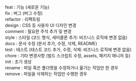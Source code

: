    feat        : 기능 (새로운 기능) </br>
   fix         : 버그 (버그 수정)</br>
   refactor    : 리팩토링</br>
   design      : CSS 등 사용자 UI 디자인 변경</br>
   comment     : 필요한 주석 추가 및 변경</br>
   style       : 스타일 (코드 형식, 세미콜론 추가: 비즈니스 로직에 변경 없음)</br>
   docs        : 문서 수정 (문서 추가, 수정, 삭제, README)</br>
   test        : 테스트 (테스트 코드 추가, 수정, 삭제: 비즈니스 로직에 변경 없음)</br>
   chore       : 기타 변경사항 (빌드 스크립트 수정, assets, 패키지 매니저 등)</br>
   init        : 초기 생성 </br>
   rename      : 파일 혹은 폴더명을 수정하거나 옮기는 작업만 한 경우</br>
   remove      : 파일을 삭제하는 작업만 수행한 경우</br>